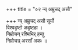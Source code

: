 +++
title = "०२ न्य् अम्रुचद् असौ"

+++
न्य् अम्रुचद् असौ सूर्यो  
विश्वदृष्टो अदृष्टहा ।  
निम्रोचन् रश्मिभिर् हन्तु  
निम्रोचन्न् अरसाँ अकः ॥